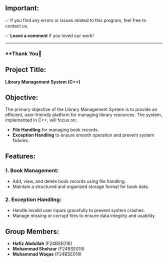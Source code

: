  ## **Important:**  
✅ If you find any errors or issues related to this program, feel free to contact us.  

✅ **Leave a comment** if you loved our work!  



---

### **Thank You🎉


## Project Title:
**Library Management System (C++)**

## Objective:
The primary objective of the Library Management System is to provide an efficient, user-friendly platform for managing library resources. The system, implemented in C++, will focus on:  
- **File Handling** for managing book records.  
- **Exception Handling** to ensure smooth operation and prevent system failures.  

## Features:

### 1. Book Management:
- Add, view, and delete book records using file handling.
- Maintain a structured and organized storage format for book data.

### 2. Exception Handling:
- Handle invalid user inputs gracefully to prevent system crashes.
- Manage missing or corrupt files to ensure data integrity and usability.

## Group Members:
- **Hafiz Abdullah** (F24BSE016)
- **Mohammad Shehzar** (F24BSE015)
- **Muhammad Waqas** (F24BSE018)
